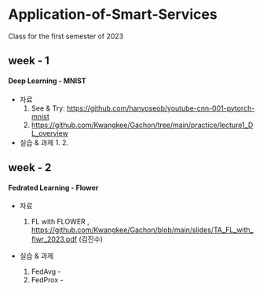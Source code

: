 # Application-of-Smart-Services
Class for the first semester of 2023



## week - 1
#### Deep Learning - MNIST
- 자료
  1. See & Try: https://github.com/hanyoseob/youtube-cnn-001-pytorch-mnist
  2. https://github.com/Kwangkee/Gachon/tree/main/practice/lecture1_DL_overview
- 실습 & 과제
  1. 
  2.

## week - 2
#### Fedrated Learning - Flower
- 자료
  1. FL with FLOWER , https://github.com/Kwangkee/Gachon/blob/main/slides/TA_FL_with_flwr_2023.pdf (김진수)

- 실습 & 과제
  1. FedAvg -
  2. FedProx - 



